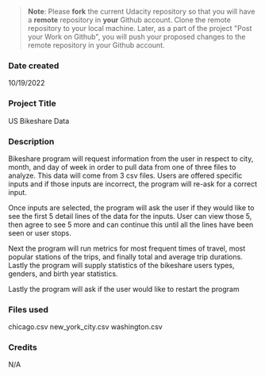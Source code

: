 >**Note**: Please **fork** the current Udacity repository so that you will have a **remote** repository in **your** Github account. Clone the remote repository to your local machine. Later, as a part of the project "Post your Work on Github", you will push your proposed changes to the remote repository in your Github account.

### Date created
10/19/2022

### Project Title
US Bikeshare Data

### Description
Bikeshare program will request information from the user in respect to city, month, and day of week in order to pull data from one of three files to analyze. This data will come from 3 csv files. Users are offered specific inputs and if those inputs are incorrect, the program will re-ask for a correct input.

Once inputs are selected, the program will ask the user if they would like to see the first 5 detail lines of the data for the inputs. User can view those 5, then agree to see 5 more and can continue this until all the lines have been seen or user stops.

Next the program will run metrics for most frequent times of travel, most popular stations of the trips, and finally total and average trip durations. Lastly the program will supply statistics of the bikeshare users types, genders, and birth year statistics.

Lastly the program will ask if the user would like to restart the program


### Files used
chicago.csv
new_york_city.csv
washington.csv

### Credits
N/A

